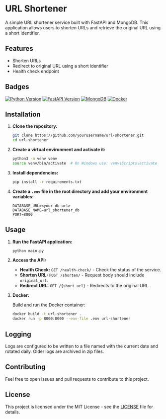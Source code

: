 # URL Shortener

A simple URL shortener service built with FastAPI and MongoDB. This application allows users to shorten URLs and retrieve the original URL using a short identifier.

## Features

- Shorten URLs
- Redirect to original URL using a short identifier
- Health check endpoint

## Badges

[![Python Version](https://img.shields.io/badge/python-3.8%2B-blue.svg)](https://www.python.org/)
[![FastAPI Version](https://img.shields.io/badge/fastapi-0.68.2-blue.svg)](https://fastapi.tiangolo.com/)
[![MongoDB](https://img.shields.io/badge/mongodb-4.4%2B-green.svg)](https://www.mongodb.com/)
[![Docker](https://img.shields.io/badge/docker-enabled-blue.svg)](https://www.docker.com/)

## Installation

1. **Clone the repository:**

    ```bash
    git clone https://github.com/yourusername/url-shortener.git
    cd url-shortener
    ```

2. **Create a virtual environment and activate it:**

    ```bash
    python3 -m venv venv
    source venv/bin/activate  # On Windows use: venv\Scripts\activate
    ```

3. **Install dependencies:**

    ```bash
    pip install -r requirements.txt
    ```

4. **Create a `.env` file in the root directory and add your environment variables:**

    ```env
    DATABASE_URL=<your-db-url>
    DATABASE_NAME=url_shortener_db
    PORT=8000
    ```

## Usage

1. **Run the FastAPI application:**

    ```bash
    python main.py
    ```

2. **Access the API:**

    - **Health Check:** `GET /health-check/` - Check the status of the service.
    - **Shorten URL:** `POST /shorten/` - Request body should include `original_url`.
    - **Redirect URL:** `GET /{short_url}` - Redirects to the original URL.

3. **Docker:**

    Build and run the Docker container:

    ```bash
    docker build -t url-shortener .
    docker run -p 8000:8000 --env-file .env url-shortener
    ```

## Logging

Logs are configured to be written to a file named with the current date and rotated daily. Older logs are archived in zip files.

## Contributing

Feel free to open issues and pull requests to contribute to this project.

## License

This project is licensed under the MIT License - see the [LICENSE](LICENSE) file for details.